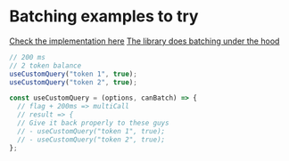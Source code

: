 # Batching examples to try

[Check the implementation here](https://github.com/tannerlinsley/react-query/discussions/365)
[The library does batching under the hood](https://www.npmjs.com/package/dataloader)

```js
// 200 ms
// 2 token balance
useCustomQuery("token 1", true);
useCustomQuery("token 2", true);

const useCustomQuery = (options, canBatch) => {
  // flag + 200ms => multiCall
  // result => {
  // Give it back properly to these guys
  // - useCustomQuery("token 1", true);
  // - useCustomQuery("token 2", true);
};
```
